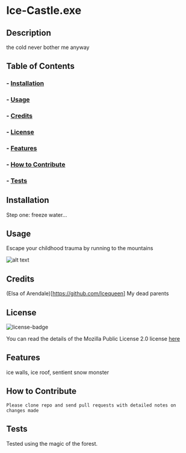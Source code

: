 # Ice-Castle.exe
## Description
the cold never bother me anyway

## Table of Contents
### - [Installation](#installation)
### - [Usage](#Usage)
### - [Credits](#Credits)
### - [License](#License)
### - [Features](#features)
### - [How to Contribute](#how-to-contribute)
### - [Tests](#tests)

## Installation
Step one: freeze water...
## Usage
Escape your childhood trauma by running to the mountains

![alt text](../Develop/utils/screenshot.png)

## Credits
(Elsa of Arendale)[https://github.com/Icequeen]
My dead parents


## License
![license-badge](https://img.shields.io/badge/license-Mozilla%20Public%20License%202.0-brightgreen)  

You can read the details of the Mozilla Public License 2.0 license [here](https://choosealicense.com/licenses/mpl-2.0/)
    

## Features
ice walls, ice roof, sentient snow monster
## How to Contribute
    Please clone repo and send pull requests with detailed notes on changes made

## Tests
Tested using the magic of the forest.
